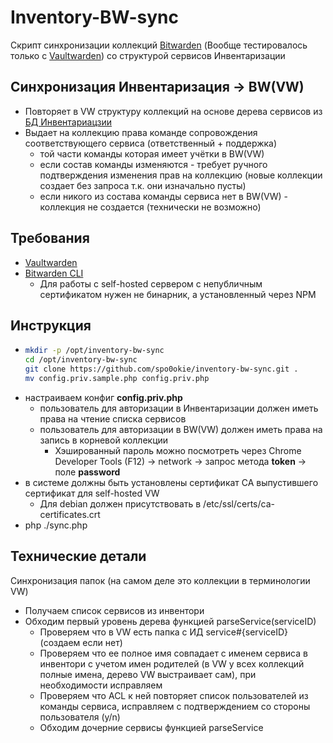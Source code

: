 # Inventory-BW-sync
Скрипт синхронизации коллекций [Bitwarden](https://bitwarden.com/) (Вообще тестировалось только с [Vaultwarden](https://vaultwarden.net/)) со структурой сервисов Инвентаризации  
  
## Синхронизация Инвентаризация -> BW(VW)
  * Повторяет в VW структуру коллекций на основе дерева сервисов из [БД Инвентариацзии](https://github.com/spo0okie/arms_inventory)
  * Выдает на коллекцию права команде сопровождения соответствующего сервиса (ответственный + поддержка)
    * той части команды которая имеет учётки в BW(VW)
    * если состав команды изменяются - требует ручного подтверждения изменения прав на коллекцию (новые коллекции создает без запроса т.к. они изначально пусты)
    * если никого из состава команды сервиса нет в BW(VW) - коллекция не создается (технически не возможно)

## Требования
  * [Vaultwarden](https://github.com/dani-garcia/vaultwarden)
  * [Bitwarden CLI](https://bitwarden.com/help/cli/)
    * Для работы с self-hosted сервером с непубличным сертификатом нужен не бинарник, а установленный через NPM
   
## Инструкция
  * ```bash
    mkdir -p /opt/inventory-bw-sync
    cd /opt/inventory-bw-sync
    git clone https://github.com/spo0okie/inventory-bw-sync.git .
    mv config.priv.sample.php config.priv.php
    ```
  * настраиваем конфиг **config.priv.php**
    * пользователь для авторизации в Инвентаризации должен иметь права на чтение списка сервисов
    * пользователь для авторизации в BW(VW) должен иметь права на запись в корневой коллекции
      * Хэшированный пароль можно посмотреть через Chrome Developer Tools (F12) -> network -> запрос метода **token** -> поле **password**
  * в системе должны быть установлены сертификат CA выпустившего сертификат для self-hosted VW
    * Для debian должен присутствовать в /etc/ssl/certs/ca-certificates.crt
  * php ./sync.php

## Технические детали
Синхронизация папок (на самом деле это коллекции в терминологии VW)
  * Получаем список сервисов из инвентори
  * Обходим первый уровень дерева функцией parseService(serviceID)
    * Проверяем что в VW есть папка с ИД service#{serviceID} (создаем если нет)
    * Проверяем что ее полное имя совпадает с именем сервиса в инвентори с учетом имен родителей (в VW у всех коллекций полные имена, дерево VW выстраивает сам), при необходимости исправляем
    * Проверяем что ACL к ней повторяет список пользователей из команды сервиса, исправляем с подтверждением со стороны пользователя (y/n)
    * Обходим дочерние сервисы функцией parseService